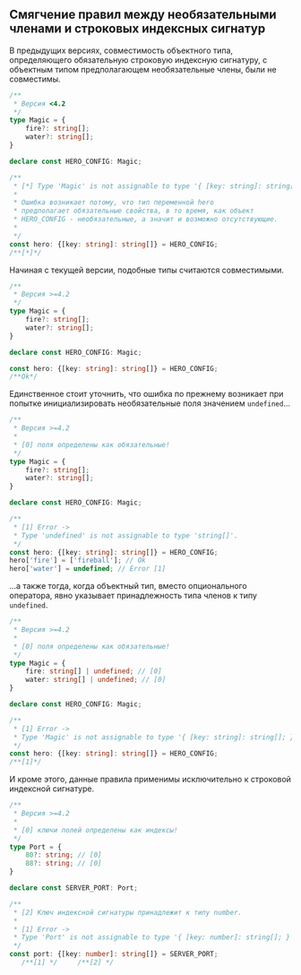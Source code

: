 ## Смягчение правил между необязательными членами и строковых индексных сигнатур

В предыдущих версиях, совместимость объектного типа, определяющего обязательную строковую индексную сигнатуру, с объектным типом предполагающем необязательные члены, были не совместимы.

`````ts
/**
 * Версия <4.2
 */
type Magic = {
    fire?: string[];
    water?: string[];
}

declare const HERO_CONFIG: Magic;

/**
 * [*] Type 'Magic' is not assignable to type '{ [key: string]: string[]; }'.
 *
 * Ошибка возникает потому, что тип переменной hero
 * предполагает обязательные свойства, в то время, как объект
 * HERO_CONFIG - необязательные, а значит и возможно отсутствующие.
 *
 */
const hero: {[key: string]: string[]} = HERO_CONFIG;
/**[*]*/
`````

Начиная с текущей версии, подобные типы считаются совместимыми.

`````ts
/**
 * Версия >=4.2
 */
type Magic = {
    fire?: string[];
    water?: string[];
}

declare const HERO_CONFIG: Magic;

const hero: {[key: string]: string[]} = HERO_CONFIG;
/**Ok*/
`````

Единственное стоит уточнить, что ошибка по прежнему возникает при попытке инициализировать необязательные поля значением `undefined`...

`````ts
/**
 * Версия >=4.2
 * 
 * [0] поля определены как обязательные!
 */
type Magic = {
    fire?: string[];
    water?: string[];
}

declare const HERO_CONFIG: Magic;

/**
 * [1] Error -> 
 * Type 'undefined' is not assignable to type 'string[]'.
 */
const hero: {[key: string]: string[]} = HERO_CONFIG;
hero['fire'] = ['fireball']; // Ok
hero['water'] = undefined; // Error [1]
`````

...а также тогда, когда объектный тип, вместо опционального оператора, явно указывает принадлежность типа членов к типу `undefined`.

`````ts
/**
 * Версия >=4.2
 *
 * [0] поля определены как обязательные!
 */
type Magic = {
    fire: string[] | undefined; // [0]
    water: string[] | undefined; // [0]
}

declare const HERO_CONFIG: Magic;

/**
 * [1] Error ->
 * Type 'Magic' is not assignable to type '{ [key: string]: string[]; }'.
 */
const hero: {[key: string]: string[]} = HERO_CONFIG;
/**[1]*/
`````

И кроме этого, данные правила применимы исключительно к строковой индексной сигнатуре.

`````ts
/**
 * Версия >=4.2
 * 
 * [0] ключи полей определены как индексы!
 */
type Port = {
    80?: string; // [0]
    88?: string; // [0]
}

declare const SERVER_PORT: Port;

/**
 * [2] Ключ индексной сигнатуры принадлежит к типу number.
 * 
 * [1] Error -> 
 * Type 'Port' is not assignable to type '{ [key: number]: string[]; }'.
 */
const port: {[key: number]: string[]} = SERVER_PORT;
   /**[1] */     /**[2] */
`````